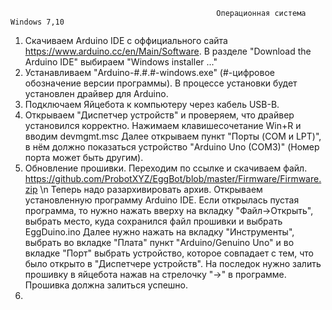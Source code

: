                                                   Операционная система Windows 7,10
1) Скачиваем Arduino IDE с оффициального сайта https://www.arduino.cc/en/Main/Software. 
    В разделе "Download the Arduino IDE" выбираем "Windows installer ..."
2) Устанавливаем "Arduino-#.#.#-windows.exe" (#-цифровое обозначение версии программы).
    В процессе установки будет установлен драйвер для Arduino.
3) Подключаем Яйцебота к компьютеру через кабель USB-B.
4) Открываем "Диспетчер устройств" и проверяем, что драйвер установился корректно.
    Нажимаем клавишесочетание Win+R и вводим devmgmt.msc
    Далее открываем пункт "Порты (COM и LPT)", в нём должно показаться устройство "Arduino Uno (COM3)" (Номер порта может быть другим).
5) Обновление прошивки.
    Переходим по ссылке и скачиваем файл. https://github.com/ProbotXYZ/EggBot/blob/master/Firmware/Firmware.zip \n
    Теперь надо разархивировать архив.
    Открываем установленную программу Arduino IDE.
    Если открылась пустая программа, то нужно нажать вверху на вкладку "Файл->Открыть", выбрать место, куда сохранился файл прошивки и выбрать EggDuino.ino
    Далее нужно нажать на вкладку "Инструменты", выбрать во вкладке "Плата" пункт "Arduino/Genuino Uno" и во вкладке "Порт" выбрать устройство, которое совпадает с тем, что было открыто в "Диспетчере устройств".
    На последок нужно залить прошивку в яйцебота нажав на стрелочку "->" в программе. Прошивка должна залиться успешно.
6)
